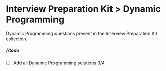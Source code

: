 # Interview Preparation Kit > Dynamic Programming

Dynamic Programming questions present in the Interview Preparation Kit collection.

##### //todo

- [ ] Add all Dynamic Programming solutions 0/4
